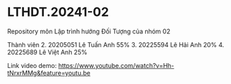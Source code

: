 # LTHDT.20241-02
Repository môn Lập trình hướng Đối Tượng của nhóm 02

Thành viên 
2.  20205051	Lê Tuấn Anh 55%
3.  20225594	Lê Hải Anh 20%
4.  20225689	Lê Việt Anh 25%

Link video demo: https://www.youtube.com/watch?v=Hh-tNrxrMMg&feature=youtu.be
